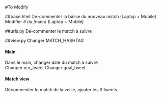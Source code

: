 #To Modify

##base.html
Dé-commenter la balise du nouveau match  (Laptop + Mobile)
Modifier # du /main/ (Laptop + Mobile)

##urls.py
Dé-commenter le match à suivre  

##view.py
Changer MATCH_HASHTAG
#### Main
Dans le main, changer date du match à suivre  
Changer our_tweet
Changer goal_tweet
#### Match view
Décommenter le match de la veille, ajouter les 3 tweets
